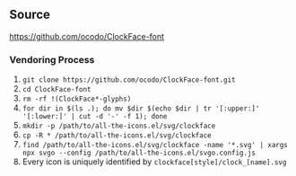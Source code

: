 ## Source

https://github.com/ocodo/ClockFace-font

### Vendoring Process

1. `git clone https://github.com/ocodo/ClockFace-font.git`
2. `cd ClockFace-font`
3. `rm -rf !(ClockFace*-glyphs)`
4. `for dir in $(ls .); do mv $dir $(echo $dir | tr '[:upper:]' '[:lower:]' | cut -d '-' -f 1); done`
5. `mkdir -p /path/to/all-the-icons.el/svg/clockface`
6. `cp -R * /path/to/all-the-icons.el/svg/clockface`
7. `find /path/to/all-the-icons.el/svg/clockface -name '*.svg' | xargs npx svgo --config /path/to/all-the-icons.el/svgo.config.js`
8. Every icon is uniquely identified by `clockface[style]/clock_[name].svg`
